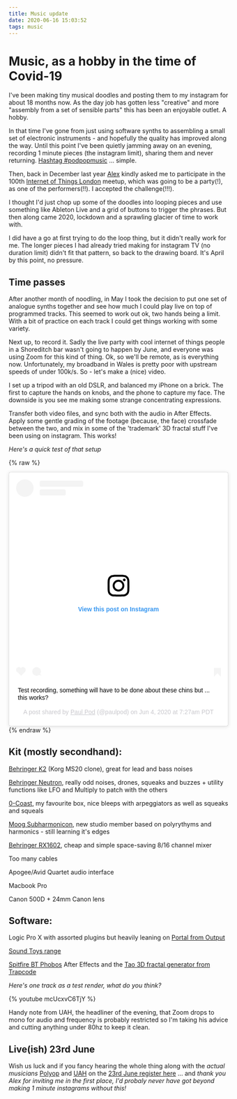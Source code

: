 ```yaml
---
title: Music update
date: 2020-06-16 15:03:52
tags: music
---
```

Music, as a hobby in the time of Covid-19
===
I've been making tiny musical doodles and posting them to my instagram for about 18 months now. As the day job has gotten less "creative" and more "assembly from a set of sensible parts" this has been an enjoyable outlet. A hobby.

In that time I've gone from just using software synths to assembling a small set of electronic instruments - and hopefully the quality has improved along the way. Until this point I've been quietly jamming away on an evening, recording 1 minute pieces (the instagram limit), sharing them and never returning. [Hashtag #podpopmusic](https://www.instagram.com/explore/tags/podpopmusic/) ... simple.

Then, back in December last year [Alex](http://designswarm.com/who/) kindly asked me to participate in the 100th [Internet of Things London](http://iot.london) meetup, which was going to be a party(!), as one of the performers(!!). I accepted the challenge(!!!). 

I thought I'd just chop up some of the doodles into looping pieces and use something like Ableton Live and a grid of buttons to trigger the phrases. But then along came 2020, lockdown and a sprawling glacier of time to work with.

I did have a go at first trying to do the loop thing, but it didn't really work for me. The longer pieces I had already tried making for instagram TV (no duration limit) didn't fit that pattern, so back to the drawing board. It's April by this point, no pressure.

Time passes
---

After another month of noodling, in May I took the decision to put one set of analogue synths together and see how much I could play live on top of programmed tracks. This seemed to work out ok, two hands being a limit. With a bit of practice on each track I could get things working with some variety.

Next up, to record it. Sadly the live party with cool internet of things people in a Shoreditch bar wasn't going to happen by June, and everyone was using Zoom for this kind of thing. Ok, so we'll be remote, as is everything now. Unfortunately, my broadband in Wales is pretty poor with upstream speeds of under 100k/s. So - let's make a (nice) video.

I set up a tripod with an old DSLR, and balanced my iPhone on a brick. The first to capture the hands on knobs, and the phone to capture my face. The downside is you see me making some strange concentrating expressions.

Transfer both video files, and sync both with the audio in After Effects. Apply some gentle grading of the footage (because, the face) crossfade between the two, and mix in some of the 'trademark' 3D fractal stuff I've been using on instagram. This works!

_Here's a quick test of that setup_

{% raw %}
<blockquote class="instagram-media" data-instgrm-captioned data-instgrm-permalink="https://www.instagram.com/p/CBBDMdgpFXj/?utm_source=ig_embed&amp;utm_campaign=loading" data-instgrm-version="12" style=" background:#FFF; border:0; border-radius:3px; box-shadow:0 0 1px 0 rgba(0,0,0,0.5),0 1px 10px 0 rgba(0,0,0,0.15); margin: 1px; max-width:540px; min-width:326px; padding:0; width:99.375%; width:-webkit-calc(100% - 2px); width:calc(100% - 2px);"><div style="padding:16px;"> <a href="https://www.instagram.com/p/CBBDMdgpFXj/?utm_source=ig_embed&amp;utm_campaign=loading" style=" background:#FFFFFF; line-height:0; padding:0 0; text-align:center; text-decoration:none; width:100%;" target="_blank"> <div style=" display: flex; flex-direction: row; align-items: center;"> <div style="background-color: #F4F4F4; border-radius: 50%; flex-grow: 0; height: 40px; margin-right: 14px; width: 40px;"></div> <div style="display: flex; flex-direction: column; flex-grow: 1; justify-content: center;"> <div style=" background-color: #F4F4F4; border-radius: 4px; flex-grow: 0; height: 14px; margin-bottom: 6px; width: 100px;"></div> <div style=" background-color: #F4F4F4; border-radius: 4px; flex-grow: 0; height: 14px; width: 60px;"></div></div></div><div style="padding: 19% 0;"></div> <div style="display:block; height:50px; margin:0 auto 12px; width:50px;"><svg width="50px" height="50px" viewBox="0 0 60 60" version="1.1" xmlns="https://www.w3.org/2000/svg" xmlns:xlink="https://www.w3.org/1999/xlink"><g stroke="none" stroke-width="1" fill="none" fill-rule="evenodd"><g transform="translate(-511.000000, -20.000000)" fill="#000000"><g><path d="M556.869,30.41 C554.814,30.41 553.148,32.076 553.148,34.131 C553.148,36.186 554.814,37.852 556.869,37.852 C558.924,37.852 560.59,36.186 560.59,34.131 C560.59,32.076 558.924,30.41 556.869,30.41 M541,60.657 C535.114,60.657 530.342,55.887 530.342,50 C530.342,44.114 535.114,39.342 541,39.342 C546.887,39.342 551.658,44.114 551.658,50 C551.658,55.887 546.887,60.657 541,60.657 M541,33.886 C532.1,33.886 524.886,41.1 524.886,50 C524.886,58.899 532.1,66.113 541,66.113 C549.9,66.113 557.115,58.899 557.115,50 C557.115,41.1 549.9,33.886 541,33.886 M565.378,62.101 C565.244,65.022 564.756,66.606 564.346,67.663 C563.803,69.06 563.154,70.057 562.106,71.106 C561.058,72.155 560.06,72.803 558.662,73.347 C557.607,73.757 556.021,74.244 553.102,74.378 C549.944,74.521 548.997,74.552 541,74.552 C533.003,74.552 532.056,74.521 528.898,74.378 C525.979,74.244 524.393,73.757 523.338,73.347 C521.94,72.803 520.942,72.155 519.894,71.106 C518.846,70.057 518.197,69.06 517.654,67.663 C517.244,66.606 516.755,65.022 516.623,62.101 C516.479,58.943 516.448,57.996 516.448,50 C516.448,42.003 516.479,41.056 516.623,37.899 C516.755,34.978 517.244,33.391 517.654,32.338 C518.197,30.938 518.846,29.942 519.894,28.894 C520.942,27.846 521.94,27.196 523.338,26.654 C524.393,26.244 525.979,25.756 528.898,25.623 C532.057,25.479 533.004,25.448 541,25.448 C548.997,25.448 549.943,25.479 553.102,25.623 C556.021,25.756 557.607,26.244 558.662,26.654 C560.06,27.196 561.058,27.846 562.106,28.894 C563.154,29.942 563.803,30.938 564.346,32.338 C564.756,33.391 565.244,34.978 565.378,37.899 C565.522,41.056 565.552,42.003 565.552,50 C565.552,57.996 565.522,58.943 565.378,62.101 M570.82,37.631 C570.674,34.438 570.167,32.258 569.425,30.349 C568.659,28.377 567.633,26.702 565.965,25.035 C564.297,23.368 562.623,22.342 560.652,21.575 C558.743,20.834 556.562,20.326 553.369,20.18 C550.169,20.033 549.148,20 541,20 C532.853,20 531.831,20.033 528.631,20.18 C525.438,20.326 523.257,20.834 521.349,21.575 C519.376,22.342 517.703,23.368 516.035,25.035 C514.368,26.702 513.342,28.377 512.574,30.349 C511.834,32.258 511.326,34.438 511.181,37.631 C511.035,40.831 511,41.851 511,50 C511,58.147 511.035,59.17 511.181,62.369 C511.326,65.562 511.834,67.743 512.574,69.651 C513.342,71.625 514.368,73.296 516.035,74.965 C517.703,76.634 519.376,77.658 521.349,78.425 C523.257,79.167 525.438,79.673 528.631,79.82 C531.831,79.965 532.853,80.001 541,80.001 C549.148,80.001 550.169,79.965 553.369,79.82 C556.562,79.673 558.743,79.167 560.652,78.425 C562.623,77.658 564.297,76.634 565.965,74.965 C567.633,73.296 568.659,71.625 569.425,69.651 C570.167,67.743 570.674,65.562 570.82,62.369 C570.966,59.17 571,58.147 571,50 C571,41.851 570.966,40.831 570.82,37.631"></path></g></g></g></svg></div><div style="padding-top: 8px;"> <div style=" color:#3897f0; font-family:Arial,sans-serif; font-size:14px; font-style:normal; font-weight:550; line-height:18px;"> View this post on Instagram</div></div><div style="padding: 12.5% 0;"></div> <div style="display: flex; flex-direction: row; margin-bottom: 14px; align-items: center;"><div> <div style="background-color: #F4F4F4; border-radius: 50%; height: 12.5px; width: 12.5px; transform: translateX(0px) translateY(7px);"></div> <div style="background-color: #F4F4F4; height: 12.5px; transform: rotate(-45deg) translateX(3px) translateY(1px); width: 12.5px; flex-grow: 0; margin-right: 14px; margin-left: 2px;"></div> <div style="background-color: #F4F4F4; border-radius: 50%; height: 12.5px; width: 12.5px; transform: translateX(9px) translateY(-18px);"></div></div><div style="margin-left: 8px;"> <div style=" background-color: #F4F4F4; border-radius: 50%; flex-grow: 0; height: 20px; width: 20px;"></div> <div style=" width: 0; height: 0; border-top: 2px solid transparent; border-left: 6px solid #f4f4f4; border-bottom: 2px solid transparent; transform: translateX(16px) translateY(-4px) rotate(30deg)"></div></div><div style="margin-left: auto;"> <div style=" width: 0px; border-top: 8px solid #F4F4F4; border-right: 8px solid transparent; transform: translateY(16px);"></div> <div style=" background-color: #F4F4F4; flex-grow: 0; height: 12px; width: 16px; transform: translateY(-4px);"></div> <div style=" width: 0; height: 0; border-top: 8px solid #F4F4F4; border-left: 8px solid transparent; transform: translateY(-4px) translateX(8px);"></div></div></div></a> <p style=" margin:8px 0 0 0; padding:0 4px;"> <a href="https://www.instagram.com/p/CBBDMdgpFXj/?utm_source=ig_embed&amp;utm_campaign=loading" style=" color:#000; font-family:Arial,sans-serif; font-size:14px; font-style:normal; font-weight:normal; line-height:17px; text-decoration:none; word-wrap:break-word;" target="_blank">Test recording, something will have to be done about these chins but ... this works?</a></p> <p style=" color:#c9c8cd; font-family:Arial,sans-serif; font-size:14px; line-height:17px; margin-bottom:0; margin-top:8px; overflow:hidden; padding:8px 0 7px; text-align:center; text-overflow:ellipsis; white-space:nowrap;">A post shared by <a href="https://www.instagram.com/paulpod/?utm_source=ig_embed&amp;utm_campaign=loading" style=" color:#c9c8cd; font-family:Arial,sans-serif; font-size:14px; font-style:normal; font-weight:normal; line-height:17px;" target="_blank"> Paul Pod</a> (@paulpod) on <time style=" font-family:Arial,sans-serif; font-size:14px; line-height:17px;" datetime="2020-06-04T14:27:44+00:00">Jun 4, 2020 at 7:27am PDT</time></p></div></blockquote> <script async src="//www.instagram.com/embed.js"></script>
{% endraw %}

Kit (mostly secondhand):
---
[Behringer K2](https://amzn.to/30JLL9H) (Korg MS20 clone), great for lead and bass noises

[Behringer Neutron](https://amzn.to/3e5GTQ4), really odd noises, drones, squeaks and buzzes + utility functions like LFO and Multiply to patch with the others

[0-Coast](http://www.makenoisemusic.com/synthesizers/ohcoast), my favourite box, nice bleeps with arpeggiators as well as squeaks and squeals

[Moog Subharmonicon](https://www.moogmusic.com/products/subharmonicon), new studio member based on polyrythyms and harmonics - still learning it's edges

[Behringer RX1602](https://amzn.to/3e6VbQt), cheap and simple space-saving 8/16 channel mixer

Too many cables

Apogee/Avid Quartet audio interface

Macbook Pro

Canon 500D + 24mm Canon lens

Software:
---
Logic Pro X with assorted plugins but heavily leaning on [Portal from Output](https://output.com/products/portal)

[Sound Toys range](https://www.soundtoys.com)

[Spitfire BT Phobos](https://www.spitfireaudio.com/shop/a-z/bt-phobos/)
After Effects and the [Tao 3D fractal generator from Trapcode](https://www.redgiant.com/products/trapcode-tao/)

_Here's one track as a test render, what do you think?_

{% youtube mcUcxvC6TjY %}



Handy note from UAH, the headliner of the evening, that Zoom drops to mono for audio and frequency is probably restricted so I'm taking his advice and cutting anything under 80hz to keep it clean.

Live(ish) 23rd June
---

Wish us luck and if you fancy hearing the whole thing along with the *actual musicians* [Polyop](http://polyop.uk) and [UAH](https://u-a-h.bandcamp.com) on the [23rd June register here](https://us02web.zoom.us/webinar/register/WN_ULDZ2lnORIOjqbbP_O9bCA) ... and _thank you Alex for inviting me in the first place, I'd probaly never have got beyond making 1 minute instagrams without this!_
